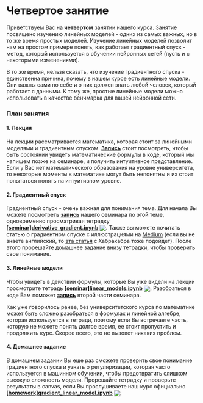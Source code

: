 
# Четвертое занятие
Приветствуем Вас на **четвертом** занятии нашего курса. Занятие посвящено изучению линейных моделей - одних из самых важных, но в то же время простых моделей. Изучение линейных моделей позволит нам на простом примере понять, как работает градиентный спуск - метод, который используется в обучении нейронных сетей (пусть и с некоторыми изменениями). 

В то же время, нельзя сказать, что изучение градиентного спуска - единственна причина, почему в нашем курсе есть линейные модели. Они важны сами по себе и о них должен знать любой человек, который работает с данными. К тому же, простые линейные модели можно использовать в качестве бенчмарка для вашей нейронной сети.

### План занятия
#### 1.  Лекция
На лекции рассматривается математика, которая стоит за линейными моделями и градиентным спуском. [**Запись**](https://www.youtube.com/watch?v=rcdP9dSL9Gc) стоит посмотреть, чтобы быть состоянии увидеть математические формулы в коде, который мы напишем позже на семинаре, и получить интуитивное представление. Если у Вас нет математического образования на уровне университета, то некоторые моменты в математике могут быть непонятны и их стоит попытаться понять на интуитивном уровне.

#### 2. Градиентный спуск
Градиентный спуск - очень важная для понимания тема. Для начала Вы можете посмотреть [**запись**](https://www.youtube.com/watch?v=lrlDOSYr0Nw) нашего семинара по этой теме, одновременно просматривая тетрадку [**[seminar]derivative_gradient.ipynb**](./[seminar]derivative_gradient.ipynb) [<img src="https://colab.research.google.com/assets/colab-badge.svg" align="center">](https://colab.research.google.com/drive/1N2BJl7pLFLAQIbkUhuv-4uXZUsJ3xsNT). Также вы можете почитать статью о градиентном спуске с иллюстрациями на [Medium](https://medium.com/datadriveninvestor/gradient-descent-5a13f385d403) (если вы не знаете английский, то [эта статья](https://habr.com/ru/post/307312/) с Хабрахабра тоже подойдет). После этого прорешайте домашнее задание внизу тетрадки, чтобы проверить свое понимание.

#### 3. Линейные модели
Чтобы увидеть в действии формулы, которые Вы уже видели на лекции просмотрите тетрадь [**[seminar]linear_models.ipynb**](./[seminar]linear_models.ipynb) [<img src="https://colab.research.google.com/assets/colab-badge.svg" align="center">](https://colab.research.google.com/drive/14l8TWrVJdHmbuMpTEs5KEQe1B5Pzz1dD). Разобраться в коде Вам поможет [**запись**](https://www.youtube.com/watch?v=z8sjUl9pRDY) второй части семинара.

Как уже говорилось ранее, без университетского курса по математике может быть сложно разобраться в формулах и линейной алгебре, которая используется в тетради, поэтому если Вы встречаете часть, которую не можете понять долгое время, ее стоит пропустить и продолжить курс. Скорее всего, это не вызовет никаких проблем.

#### 4. Домашнее задание
В домашнем задании Вы еще раз сможете проверить свое понимание градиентного спуска и узнать о регуляризации, которая часто используется в машинном обучении, чтобы предотвратить слишком высокую сложность модели. Прорешайте тетрадку и проверьте результаты в canvas, если Вы прослушиваете наш курс официально [**[homework]gradient_linear_model.ipynb**](./[homework]gradient_linear_model.ipynb) [<img src="https://colab.research.google.com/assets/colab-badge.svg" align="center">](https://colab.research.google.com/drive/1X-2lwRPyTrwAbK9YwfMk4-_pYBZ80ZJO).
